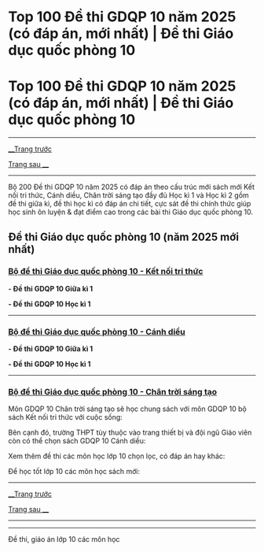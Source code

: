 # Top 100 Đề thi GDQP 10 năm 2025 (có đáp án, mới nhất) | Đề thi Giáo dục quốc phòng 10

# Top 100 Đề thi GDQP 10 năm 2025 (có đáp án, mới nhất) | Đề thi Giáo dục quốc phòng 10

* * *

[__Trang trước](https://vietjack.com/de-kiem-tra-lop-10/index.jsp)

[Trang sau __](https://vietjack.com/de-kiem-tra-lop-10/trang-sau.jsp)

* * *

Bộ 200 Đề thi GDQP 10 năm 2025 có đáp án theo cấu trúc mới sách mới Kết nối tri thức, Cánh diều, Chân trời sáng tạo đầy đủ Học kì 1 và Học kì 2 gồm đề thi giữa kì, đề thi học kì có đáp án chi tiết, cực sát đề thi chính thức giúp học sinh ôn luyện & đạt điểm cao trong các bài thi Giáo dục quốc phòng 10.

## Đề thi Giáo dục quốc phòng 10 (năm 2025 mới nhất)

### [**Bộ đề thi Giáo dục quốc phòng 10 - Kết nối tri thức**](https://vietjack.com/de-kiem-tra-lop-10/bo-de-thi-giao-duc-quoc-phong-lop-10-ket-noi-tri-thuc.jsp)

**\- Đề thi GDQP 10 Giữa kì 1**

**\- Đề thi GDQP 10 Học kì 1**

* * *

### [**Bộ đề thi Giáo dục quốc phòng 10 - Cánh diều**](https://vietjack.com/de-kiem-tra-lop-10/bo-de-thi-giao-duc-quoc-phong-lop-10-canh-dieu.jsp)

**\- Đề thi GDQP 10 Giữa kì 1**

**\- Đề thi GDQP 10 Học kì 1**

* * *

### [**Bộ đề thi Giáo dục quốc phòng 10 - Chân trời sáng tạo**](https://vietjack.com/de-kiem-tra-lop-10/bo-de-thi-giao-duc-quoc-phong-lop-10-chan-troi-sang-tao.jsp)

Môn GDQP 10 Chân trời sáng tạo sẽ học chung sách với môn GDQP 10 bộ sách Kết nối tri thức với cuộc sống:

Bên cạnh đó, trường THPT tùy thuộc vào trang thiết bị và đội ngũ Giáo viên còn có thể chọn sách GDQP 10 Cánh diều:

Xem thêm đề thi các môn học lớp 10 chọn lọc, có đáp án hay khác:

Để học tốt lớp 10 các môn học sách mới:

* * *

[__Trang trước](https://vietjack.com/de-kiem-tra-lop-10/index.jsp)

[Trang sau __](https://vietjack.com/de-kiem-tra-lop-10/trang-sau.jsp)

* * *

* * *

Đề thi, giáo án lớp 10 các môn học
